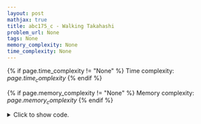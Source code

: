 ```yaml
---
layout: post
mathjax: true
title: abc175_c - Walking Takahashi
problem_url: None
tags: None
memory_complexity: None
time_complexity: None
---
```




{% if page.time_complexity != "None" %}
Time complexity: ${{ page.time_complexity }}$
{% endif %}

{% if page.memory_complexity != "None" %}
Memory complexity: ${{ page.memory_complexity }}$
{% endif %}

<details>
<summary>
<p style="display:inline">Click to show code.</p>
</summary>
```cpp
{% raw %}
using namespace std;
using ll = long long;
int main(void)
{
    ll x, k, d;
    cin >> x >> k >> d;
    x = abs(x);
    if (x / d <= k)
    {
        k -= x / d;
        x -= (x / d) * d;
        if (k % 2 == 1)
            x -= d;
    }
    else
    {
        x -= k * d;
        k -= k;
    }
    cout << abs(x) << endl;
    return 0;
}

{% endraw %}
```
</details>

